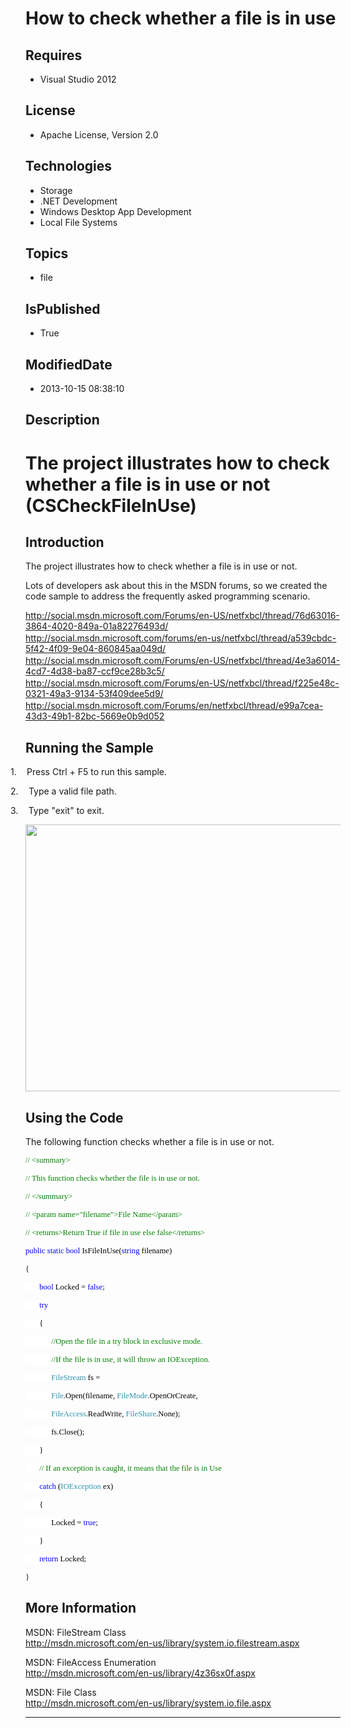 # How to check whether a file is in use
## Requires
* Visual Studio 2012
## License
* Apache License, Version 2.0
## Technologies
* Storage
* .NET Development
* Windows Desktop App Development
* Local File Systems
## Topics
* file
## IsPublished
* True
## ModifiedDate
* 2013-10-15 08:38:10
## Description

<h1><span lang="EN-US" style="">The project illustrates how to check whether a file is in use or not (<span class="SpellE">CSCheckFileInUse</span>)
</span></h1>
<h2><span lang="EN-US" style="">Introduction </span></h2>
<p class="MsoNormal"><span lang="EN-US" style="">The project illustrates how to check whether a file is in use or not.
</span></p>
<p class="MsoNormal"><span lang="EN-US" style="">Lots of developers ask about this in the MSDN forums, so we created the code sample to address the frequently asked programming scenario.
</span></p>
<p class="MsoNormal" style="margin-top:1.5pt; margin-right:0in; margin-bottom:1.5pt; margin-left:0in; line-height:normal">
<span style="color:black"><a href="http://social.msdn.microsoft.com/Forums/en-US/netfxbcl/thread/76d63016-3864-4020-849a-01a82276493d/">http://social.msdn.microsoft.com/Forums/en-US/netfxbcl/thread/76d63016-3864-4020-849a-01a82276493d/</a>
</span><span style="color:black"></span></p>
<p class="MsoNormal" style="margin-top:1.5pt; margin-right:0in; margin-bottom:1.5pt; margin-left:0in">
<span style="color:black"><a href="http://social.msdn.microsoft.com/forums/en-us/netfxbcl/thread/a539cbdc-5f42-4f09-9e04-860845aa049d/">http://social.msdn.microsoft.com/forums/en-us/netfxbcl/thread/a539cbdc-5f42-4f09-9e04-860845aa049d/</a>
</span></p>
<p class="MsoNormal" style="margin-top:1.5pt; margin-right:0in; margin-bottom:1.5pt; margin-left:0in">
<span style="color:black"><a href="http://social.msdn.microsoft.com/Forums/en-US/netfxbcl/thread/4e3a6014-4cd7-4d38-ba87-ccf9ce28b3c5/">http://social.msdn.microsoft.com/Forums/en-US/netfxbcl/thread/4e3a6014-4cd7-4d38-ba87-ccf9ce28b3c5/</a>
</span></p>
<p class="MsoNormal" style="margin-top:1.5pt; margin-right:0in; margin-bottom:1.5pt; margin-left:0in">
<span style="color:black"><a href="http://social.msdn.microsoft.com/Forums/en-US/netfxbcl/thread/f225e48c-0321-49a3-9134-53f409dee5d9/">http://social.msdn.microsoft.com/Forums/en-US/netfxbcl/thread/f225e48c-0321-49a3-9134-53f409dee5d9/</a>
</span></p>
<p class="MsoNormal" style="margin-top:1.5pt; margin-right:0in; margin-bottom:1.5pt; margin-left:0in">
<span style="color:black"><a href="http://social.msdn.microsoft.com/Forums/en/netfxbcl/thread/e99a7cea-43d3-49b1-82bc-5669e0b9d052">http://social.msdn.microsoft.com/Forums/en/netfxbcl/thread/e99a7cea-43d3-49b1-82bc-5669e0b9d052</a>
</span></p>
<h2><span lang="EN-US" style="">Running the Sample </span></h2>
<p class="MsoListParagraphCxSpFirst" style="text-indent:-.25in"><span lang="EN-US" style=""><span style="">1.<span style="font:7.0pt &quot;Times New Roman&quot;">&nbsp;&nbsp;&nbsp;&nbsp;&nbsp;&nbsp;
</span></span></span><span lang="EN-US" style="">Press Ctrl &#43; F5 to run this sample.
</span></p>
<p class="MsoListParagraphCxSpMiddle" style="text-indent:-.25in"><span lang="EN-US" style=""><span style="">2.<span style="font:7.0pt &quot;Times New Roman&quot;">&nbsp;&nbsp;&nbsp;&nbsp;&nbsp;&nbsp;
</span></span></span><span lang="EN-US" style="">Type a valid file path. </span></p>
<p class="MsoListParagraphCxSpLast" style="text-indent:-.25in"><span lang="EN-US" style=""><span style="">3.<span style="font:7.0pt &quot;Times New Roman&quot;">&nbsp;&nbsp;&nbsp;&nbsp;&nbsp;&nbsp;
</span></span></span><span lang="EN-US" style="">Type &quot;exit&quot; to exit. </span>
</p>
<p class="MsoNormal"><span style=""><img src="/site/view/file/98015/1/image.png" alt="" width="665" height="427" align="middle">
</span><span lang="EN-US" style=""></span></p>
<h2><span lang="EN-US" style="">Using the Code </span></h2>
<p class="MsoNormal"><span lang="EN-US" style="">The following function checks whether a file is in use or not.
</span></p>
<p class="MsoNormal" style="margin-bottom:0in; margin-bottom:.0001pt; line-height:normal; text-autospace:none">
<span style="font-size:9.5pt; font-family:Consolas; color:green; background:white">// &lt;summary&gt;</span><span style="font-size:9.5pt; font-family:Consolas; color:black; background:white">
</span></p>
<p class="MsoNormal" style="margin-bottom:0in; margin-bottom:.0001pt; line-height:normal; text-autospace:none">
<span style="font-size:9.5pt; font-family:Consolas; color:green; background:white">//
<span class="GramE">This</span> function checks whether the file is in use or not.</span><span style="font-size:9.5pt; font-family:Consolas; color:black; background:white">
</span></p>
<p class="MsoNormal" style="margin-bottom:0in; margin-bottom:.0001pt; line-height:normal; text-autospace:none">
<span style="font-size:9.5pt; font-family:Consolas; color:green; background:white">// &lt;/summary&gt;</span><span style="font-size:9.5pt; font-family:Consolas; color:black; background:white">
</span></p>
<p class="MsoNormal" style="margin-bottom:0in; margin-bottom:.0001pt; line-height:normal; text-autospace:none">
<span style="font-size:9.5pt; font-family:Consolas; color:green; background:white">// &lt;<span class="SpellE">param</span> name=&quot;filename&quot;&gt;File Name&lt;/<span class="SpellE">param</span>&gt;</span><span style="font-size:9.5pt; font-family:Consolas; color:black; background:white">
</span></p>
<p class="MsoNormal" style="margin-bottom:0in; margin-bottom:.0001pt; line-height:normal; text-autospace:none">
<span style="font-size:9.5pt; font-family:Consolas; color:green; background:white">// &lt;returns&gt;Return True if file in use else false&lt;/returns&gt;</span><span style="font-size:9.5pt; font-family:Consolas; color:black; background:white">
</span></p>
<p class="MsoNormal" style="margin-bottom:0in; margin-bottom:.0001pt; line-height:normal; text-autospace:none">
<span style="font-size:9.5pt; font-family:Consolas; color:black; background:white"></span></p>
<p class="MsoNormal" style="margin-bottom:0in; margin-bottom:.0001pt; line-height:normal; text-autospace:none">
<span class="GramE"><span style="font-size:9.5pt; font-family:Consolas; color:blue; background:white">public</span></span><span style="font-size:9.5pt; font-family:Consolas; color:black; background:white">
</span><span style="font-size:9.5pt; font-family:Consolas; color:blue; background:white">static</span><span style="font-size:9.5pt; font-family:Consolas; color:black; background:white">
</span><span style="font-size:9.5pt; font-family:Consolas; color:blue; background:white">bool</span><span style="font-size:9.5pt; font-family:Consolas; color:black; background:white">
<span class="SpellE">IsFileInUse</span>(</span><span style="font-size:9.5pt; font-family:Consolas; color:blue; background:white">string</span><span style="font-size:9.5pt; font-family:Consolas; color:black; background:white"> filename)
</span></p>
<p class="MsoNormal" style="margin-bottom:0in; margin-bottom:.0001pt; line-height:normal; text-autospace:none">
<span style="font-size:9.5pt; font-family:Consolas; color:black; background:white">{
</span></p>
<p class="MsoNormal" style="margin-bottom:0in; margin-bottom:.0001pt; line-height:normal; text-autospace:none">
<span style="font-size:9.5pt; font-family:Consolas; color:black; background:white"><span style="">&nbsp;&nbsp;&nbsp;&nbsp;&nbsp;&nbsp;
</span></span><span class="GramE"><span style="font-size:9.5pt; font-family:Consolas; color:blue; background:white">bool</span></span><span style="font-size:9.5pt; font-family:Consolas; color:black; background:white"> Locked =
</span><span style="font-size:9.5pt; font-family:Consolas; color:blue; background:white">false</span><span style="font-size:9.5pt; font-family:Consolas; color:black; background:white">;
</span></p>
<p class="MsoNormal" style="margin-bottom:0in; margin-bottom:.0001pt; line-height:normal; text-autospace:none">
<span style="font-size:9.5pt; font-family:Consolas; color:black; background:white"><span style="">&nbsp;&nbsp;&nbsp;&nbsp;&nbsp;&nbsp;
</span></span><span class="GramE"><span style="font-size:9.5pt; font-family:Consolas; color:blue; background:white">try</span></span><span style="font-size:9.5pt; font-family:Consolas; color:black; background:white">
</span></p>
<p class="MsoNormal" style="margin-bottom:0in; margin-bottom:.0001pt; line-height:normal; text-autospace:none">
<span style="font-size:9.5pt; font-family:Consolas; color:black; background:white"><span style="">&nbsp;&nbsp;&nbsp;&nbsp;&nbsp;&nbsp;
</span>{<span style="">&nbsp;&nbsp; </span></span></p>
<p class="MsoNormal" style="margin-bottom:0in; margin-bottom:.0001pt; line-height:normal; text-autospace:none">
<span style="font-size:9.5pt; font-family:Consolas; color:black; background:white"><span style="">&nbsp;&nbsp;&nbsp;&nbsp;&nbsp;&nbsp;
</span><span style="">&nbsp;&nbsp;&nbsp;&nbsp;&nbsp;&nbsp;</span></span><span style="font-size:9.5pt; font-family:Consolas; color:green; background:white">//Open the file in a try block in exclusive mode.
</span><span style="font-size:9.5pt; font-family:Consolas; color:black; background:white"></span></p>
<p class="MsoNormal" style="margin-bottom:0in; margin-bottom:.0001pt; line-height:normal; text-autospace:none">
<span style="font-size:9.5pt; font-family:Consolas; color:black; background:white"><span style="">&nbsp;&nbsp;&nbsp;&nbsp;&nbsp;&nbsp;
</span><span style="">&nbsp;&nbsp;&nbsp;&nbsp;&nbsp;&nbsp;</span></span><span style="font-size:9.5pt; font-family:Consolas; color:green; background:white">//If the file is in use, it will throw an
<span class="SpellE">IOException</span>.</span><span style="font-size:9.5pt; font-family:Consolas; color:black; background:white">
</span></p>
<p class="MsoNormal" style="margin-bottom:0in; margin-bottom:.0001pt; line-height:normal; text-autospace:none">
<span style="font-size:9.5pt; font-family:Consolas; color:black; background:white"><span style="">&nbsp;&nbsp;&nbsp;&nbsp;&nbsp;&nbsp;
</span><span style="">&nbsp;&nbsp;&nbsp;&nbsp;&nbsp;&nbsp;</span></span><span class="SpellE"><span style="font-size:9.5pt; font-family:Consolas; color:#2B91AF; background:white">FileStream</span></span><span style="font-size:9.5pt; font-family:Consolas; color:black; background:white">
<span class="SpellE">fs</span> = </span></p>
<p class="MsoNormal" style="margin-bottom:0in; margin-bottom:.0001pt; line-height:normal; text-autospace:none">
<span style="font-size:9.5pt; font-family:Consolas; color:black; background:white"><span style="">&nbsp;&nbsp;&nbsp;&nbsp;&nbsp;&nbsp;
</span><span style="">&nbsp;&nbsp;&nbsp;&nbsp;&nbsp;&nbsp;</span></span><span class="SpellE"><span class="GramE"><span style="font-size:9.5pt; font-family:Consolas; color:#2B91AF; background:white">File</span><span style="font-size:9.5pt; font-family:Consolas; color:black; background:white">.Open</span></span></span><span class="GramE"><span style="font-size:9.5pt; font-family:Consolas; color:black; background:white">(</span></span><span style="font-size:9.5pt; font-family:Consolas; color:black; background:white">filename,
</span><span class="SpellE"><span style="font-size:9.5pt; font-family:Consolas; color:#2B91AF; background:white">FileMode</span><span style="font-size:9.5pt; font-family:Consolas; color:black; background:white">.OpenOrCreate</span></span><span style="font-size:9.5pt; font-family:Consolas; color:black; background:white">,
</span></p>
<p class="MsoNormal" style="margin-bottom:0in; margin-bottom:.0001pt; line-height:normal; text-autospace:none">
<span style="font-size:9.5pt; font-family:Consolas; color:black; background:white"><span style="">&nbsp;&nbsp;&nbsp;&nbsp;&nbsp;&nbsp;
</span><span style="">&nbsp;&nbsp;&nbsp;&nbsp;&nbsp;&nbsp;</span></span><span class="SpellE"><span style="font-size:9.5pt; font-family:Consolas; color:#2B91AF; background:white">FileAccess</span><span style="font-size:9.5pt; font-family:Consolas; color:black; background:white">.ReadWrite</span></span><span style="font-size:9.5pt; font-family:Consolas; color:black; background:white">,
</span><span class="SpellE"><span style="font-size:9.5pt; font-family:Consolas; color:#2B91AF; background:white">FileShare</span><span style="font-size:9.5pt; font-family:Consolas; color:black; background:white">.None</span></span><span style="font-size:9.5pt; font-family:Consolas; color:black; background:white">);
</span></p>
<p class="MsoNormal" style="margin-bottom:0in; margin-bottom:.0001pt; line-height:normal; text-autospace:none">
<span style="font-size:9.5pt; font-family:Consolas; color:black; background:white"><span style="">&nbsp;&nbsp;&nbsp;&nbsp;&nbsp;&nbsp;
</span><span style="">&nbsp;&nbsp;&nbsp;&nbsp;&nbsp;&nbsp;</span><span class="SpellE"><span class="GramE">fs.Close</span></span><span class="GramE">(</span>);
</span></p>
<p class="MsoNormal" style="margin-bottom:0in; margin-bottom:.0001pt; line-height:normal; text-autospace:none">
<span style="font-size:9.5pt; font-family:Consolas; color:black; background:white"><span style="">&nbsp;&nbsp;&nbsp;&nbsp;&nbsp;&nbsp;
</span>} </span></p>
<p class="MsoNormal" style="margin-bottom:0in; margin-bottom:.0001pt; line-height:normal; text-autospace:none">
<span style="font-size:9.5pt; font-family:Consolas; color:black; background:white"><span style="">&nbsp;&nbsp;&nbsp;&nbsp;&nbsp;&nbsp;
</span></span><span style="font-size:9.5pt; font-family:Consolas; color:green; background:white">// If an exception is caught, it means that the file is in Use</span><span style="font-size:9.5pt; font-family:Consolas; color:black; background:white">
</span></p>
<p class="MsoNormal" style="margin-bottom:0in; margin-bottom:.0001pt; line-height:normal; text-autospace:none">
<span style="font-size:9.5pt; font-family:Consolas; color:black; background:white"><span style="">&nbsp;&nbsp;&nbsp;&nbsp;&nbsp;&nbsp;
</span></span><span class="GramE"><span style="font-size:9.5pt; font-family:Consolas; color:blue; background:white">catch</span></span><span style="font-size:9.5pt; font-family:Consolas; color:black; background:white"> (</span><span class="SpellE"><span style="font-size:9.5pt; font-family:Consolas; color:#2B91AF; background:white">IOException</span></span><span style="font-size:9.5pt; font-family:Consolas; color:black; background:white">
 ex) </span></p>
<p class="MsoNormal" style="margin-bottom:0in; margin-bottom:.0001pt; line-height:normal; text-autospace:none">
<span style="font-size:9.5pt; font-family:Consolas; color:black; background:white"><span style="">&nbsp;&nbsp;&nbsp;&nbsp;&nbsp;&nbsp;
</span>{ </span></p>
<p class="MsoNormal" style="margin-bottom:0in; margin-bottom:.0001pt; line-height:normal; text-autospace:none">
<span style="font-size:9.5pt; font-family:Consolas; color:black; background:white"><span style="">&nbsp;&nbsp;&nbsp;&nbsp;&nbsp;&nbsp;
</span><span style="">&nbsp;</span><span style="">&nbsp;&nbsp;&nbsp;&nbsp;&nbsp;</span>Locked =
</span><span style="font-size:9.5pt; font-family:Consolas; color:blue; background:white">true</span><span style="font-size:9.5pt; font-family:Consolas; color:black; background:white">;
</span></p>
<p class="MsoNormal" style="margin-bottom:0in; margin-bottom:.0001pt; line-height:normal; text-autospace:none">
<span style="font-size:9.5pt; font-family:Consolas; color:black; background:white"><span style="">&nbsp;&nbsp;&nbsp;&nbsp;&nbsp;&nbsp;
</span>} </span></p>
<p class="MsoNormal" style="margin-bottom:0in; margin-bottom:.0001pt; line-height:normal; text-autospace:none">
<span style="font-size:9.5pt; font-family:Consolas; color:black; background:white"><span style="">&nbsp;&nbsp;&nbsp;&nbsp;&nbsp;&nbsp;
</span></span><span class="GramE"><span style="font-size:9.5pt; font-family:Consolas; color:blue; background:white">return</span></span><span style="font-size:9.5pt; font-family:Consolas; color:black; background:white"> Locked;
</span></p>
<p class="MsoNormal" style="margin-bottom:0in; margin-bottom:.0001pt; line-height:normal; text-autospace:none">
<span style="font-size:9.5pt; font-family:Consolas; color:black; background:white">}
</span></p>
<p class="MsoNormal" style="margin-bottom:0in; margin-bottom:.0001pt; line-height:normal; text-autospace:none">
<span style="font-size:9.5pt; font-family:Consolas; color:black; background:white"></span></p>
<p class="MsoNormal"><span lang="EN-US" style=""></span></p>
<h2><span lang="EN-US" style="">More Information </span></h2>
<p class="MsoNormal"><span lang="EN-US" style="">MSDN: FileStream Class<br>
<a href="http://msdn.microsoft.com/en-us/library/system.io.filestream.aspx">http://msdn.microsoft.com/en-us/library/system.io.filestream.aspx</a>
</span></p>
<p class="MsoNormal"><span lang="EN-US" style="">MSDN: FileAccess Enumeration<br>
<a href="http://msdn.microsoft.com/en-us/library/4z36sx0f.aspx">http://msdn.microsoft.com/en-us/library/4z36sx0f.aspx</a>
</span></p>
<p class="MsoNormal"><span lang="EN-US" style="">MSDN: File Class<br>
<a href="http://msdn.microsoft.com/en-us/library/system.io.file.aspx">http://msdn.microsoft.com/en-us/library/system.io.file.aspx</a>
</span></p>
<p class="MsoNormal"><span lang="EN-US" style=""></span></p>
<hr>
<div><a href="http://go.microsoft.com/?linkid=9759640" style="margin-top:3px"><img alt="" src="http://bit.ly/onecodelogo">
</a></div>
